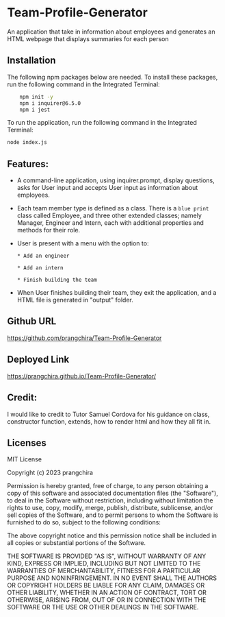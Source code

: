 # Team-Profile-Generator
An application that take in information about employees and generates an HTML webpage that displays summaries for each person

## Installation
The following npm packages below are needed. To install these packages, run the following command in the Integrated Terminal:
```bash
    npm init -y
    npm i inquirer@6.5.0
    npm i jest
```
To run the application, run the following command in the Integrated Terminal:

```bash
node index.js
```

## Features:
* A command-line application, using inquirer.prompt, display questions, asks for User input and accepts User input as information about employees.
* Each team member type is defined as a class. There is a `blue print` class called Employee, and three other extended classes; namely Manager, Engineer and Intern, each with additional properties and methods for their role. 
* User is present with a menu with the option to:

      * Add an engineer

      * Add an intern 

      * Finish building the team

* When User finishes building their team, they exit the application, and a HTML file is generated in "output" folder. 


## Github URL
https://github.com/prangchira/Team-Profile-Generator


## Deployed Link
https://prangchira.github.io/Team-Profile-Generator/


## Credit:
I would like to credit to Tutor Samuel Cordova for his guidance on class, constructor function, extends, how to render html and how they all fit in. 


## Licenses
MIT License

Copyright (c) 2023 prangchira

Permission is hereby granted, free of charge, to any person obtaining a copy
of this software and associated documentation files (the "Software"), to deal
in the Software without restriction, including without limitation the rights
to use, copy, modify, merge, publish, distribute, sublicense, and/or sell
copies of the Software, and to permit persons to whom the Software is
furnished to do so, subject to the following conditions:

The above copyright notice and this permission notice shall be included in all
copies or substantial portions of the Software.

THE SOFTWARE IS PROVIDED "AS IS", WITHOUT WARRANTY OF ANY KIND, EXPRESS OR
IMPLIED, INCLUDING BUT NOT LIMITED TO THE WARRANTIES OF MERCHANTABILITY,
FITNESS FOR A PARTICULAR PURPOSE AND NONINFRINGEMENT. IN NO EVENT SHALL THE
AUTHORS OR COPYRIGHT HOLDERS BE LIABLE FOR ANY CLAIM, DAMAGES OR OTHER
LIABILITY, WHETHER IN AN ACTION OF CONTRACT, TORT OR OTHERWISE, ARISING FROM,
OUT OF OR IN CONNECTION WITH THE SOFTWARE OR THE USE OR OTHER DEALINGS IN THE
SOFTWARE.